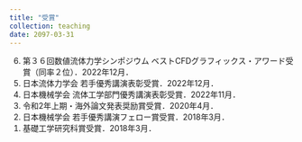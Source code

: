 ```yaml
---
title: "受賞"
collection: teaching
date: 2097-03-31
---
```


<ol reversed>
<li>
第３６回数値流体力学シンポジウム ベストCFDグラフィックス・アワード受賞（同率２位）．2022年12月．
</li>
<li>
日本流体力学会 若手優秀講演表彰受賞．2022年12月．
</li>
<li>
日本機械学会 流体工学部門優秀講演表彰受賞．2022年11月．
</li>
<li>
令和2年上期・海外論文発表奨励賞受賞．2020年4月．
</li>
<li>
日本機械学会 若手優秀講演フェロー賞受賞．2018年3月．
</li>
<li>
基礎工学研究科賞受賞．2018年3月．
</li>
</ol>
